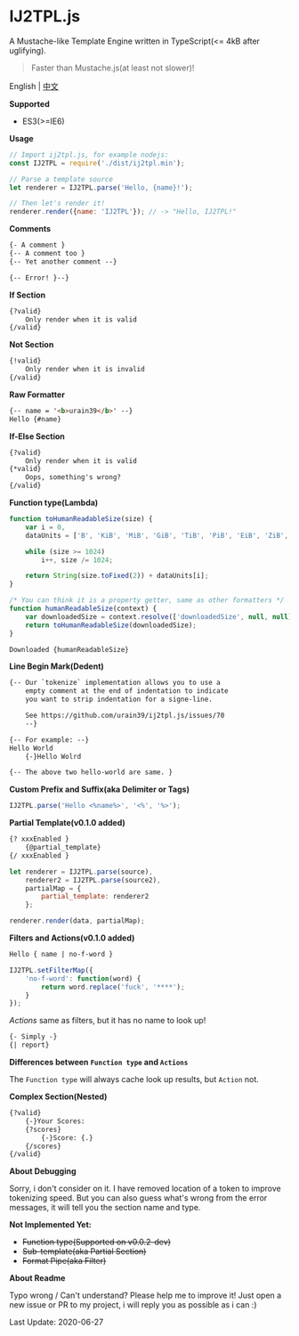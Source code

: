 # IJ2TPL.js
A Mustache-like Template Engine written in TypeScript(<= 4kB after uglifying).

> Faster than Mustache.js(at least not slower)!

English | [中文](./README.zh.md)

**Supported**
- ES3(>=IE6)

**Usage**
```js
// Import ij2tpl.js, for example nodejs:
const IJ2TPL = require('./dist/ij2tpl.min');

// Parse a template source
let renderer = IJ2TPL.parse('Hello, {name}!');

// Then let's render it!
renderer.render({name: 'IJ2TPL'}); // -> "Hello, IJ2TPL!"
```

**Comments**
```html
{- A comment }
{-- A comment too }
{-- Yet another comment --}

{-- Error! }--}
```

**If Section**
```html
{?valid}
	Only render when it is valid
{/valid}
```

**Not Section**
```html
{!valid}
	Only render when it is invalid
{/valid}
```

**Raw Formatter**
```html
{-- name = '<b>urain39</b>' --}
Hello {#name}
```

**If-Else Section**
```html
{?valid}
	Only render when it is valid
{*valid}
	Oops, something's wrong?
{/valid}
```

**Function type(Lambda)**
```js
function toHumanReadableSize(size) {
	var i = 0,
	dataUnits = ['B', 'KiB', 'MiB', 'GiB', 'TiB', 'PiB', 'EiB', 'ZiB', 'YiB', 'BiB', 'NiB', 'DiB'];

	while (size >= 1024)
		i++, size /= 1024;

	return String(size.toFixed(2)) + dataUnits[i];
}

/* You can think it is a property getter, same as other formatters */
function humanReadableSize(context) {
	var downloadedSize = context.resolve(['downloadedSize', null, null]);
	return toHumanReadableSize(downloadedSize);
}
```

```html
Downloaded {humanReadableSize}
```

**Line Begin Mark(Dedent)**
```html
{-- Our `tokenize` implementation allows you to use a
	empty comment at the end of indentation to indicate
	you want to strip indentation for a signe-line.

	See https://github.com/urain39/ij2tpl.js/issues/70
	--}

{-- For example: --}
Hello World
	{-}Hello Wolrd

{-- The above two hello-world are same. }
```

**Custom Prefix and Suffix(aka Delimiter or Tags)**
```js
IJ2TPL.parse('Hello <%name%>', '<%', '%>');
```

**Partial Template(v0.1.0 added)**
```html
{? xxxEnabled }
	{@partial_template}
{/ xxxEnabled }
```

```js
let renderer = IJ2TPL.parse(source),
	renderer2 = IJ2TPL.parse(source2),
	partialMap = {
		partial_template: renderer2
	};

renderer.render(data, partialMap);
```

**Filters and Actions(v0.1.0 added)**
```html
Hello { name | no-f-word }
```

```js
IJ2TPL.setFilterMap({
	'no-f-word': function(word) {
		return word.replace('fuck', '****');
	}
});
```

*Actions* same as filters, but it has no name to look up!
```html
{- Simply -}
{| report}
```

**Differences between `Function type` and `Actions`**

The `Function type` will always cache look up results, but `Action` not.

**Complex Section(Nested)**
```html
{?valid}
	{-}Your Scores:
	{?scores}
		{-}Score: {.}
	{/scores}
{/valid}
```

**About Debugging**

Sorry, i don't consider on it. I have removed location of a token to improve tokenizing speed.
But you can also guess what's wrong from the error messages, it will tell you the section name and type.

**Not Implemented Yet:**
- ~~Function type(Supported on v0.0.2-dev)~~
- ~~Sub-template(aka Partial Section)~~
- ~~Format Pipe(aka Filter)~~

**About Readme**

Typo wrong / Can't understand? Please help me to improve it!
Just open a new issue or PR to my project, i will reply you as possible as i can :)

Last Update: 2020-06-27
